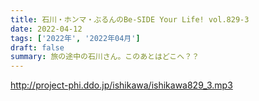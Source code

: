 ```yaml
---
title: 石川・ホンマ・ぶるんのBe-SIDE Your Life! vol.829-3
date: 2022-04-12
tags: ['2022年', '2022年04月']
draft: false
summary: 旅の途中の石川さん。このあとはどこへ？？
---
```


http://project-phi.ddo.jp/ishikawa/ishikawa829_3.mp3
